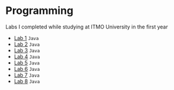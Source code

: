 # Programming

Labs I completed while studying at ITMO University in the first year
- [Lab 1](/lab1) `Java`
- [Lab 2](/lab2) `Java`
- [Lab 3](/lab3) `Java`
- [Lab 4](/lab4) `Java`
- [Lab 5](/lab5) `Java`
- [Lab 6](/lab6) `Java`
- [Lab 7](/lab7) `Java`
- [Lab 8](/lab8) `Java`
